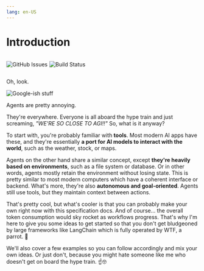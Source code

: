 ```yaml
---
lang: en-US
---
```


# Introduction

<div style="display: flex; flex-direction: row; gap: 5px;">

![GitHub Issues](https://img.shields.io/badge/issues-69_broken-yellow?style=flat)

![Build Status](https://img.shields.io/badge/build-canceled-red?style=flat)

</div>

Oh, look.

![Google-ish stuff](ai-agents-search.png)

Agents are pretty annoying.

They're everywhere. Everyone is all aboard the hype train and just screaming, *"WE'RE SO CLOSE TO AGI!!"* So, what is it anyway?

To start with, you're probably familiar with **tools**. Most modern AI apps have these, and they're essentially **a port for AI models to interact with the world**, such as the weather, stock, or maps.

Agents on the other hand share a similar concept, except **they're heavily based on environments**, such as a file system or database. Or in other words, agents mostly retain the environment without losing state. This is pretty similar to most modern computers which have a coherent interface or backend. What's more, they're also **autonomous and goal-oriented**. Agents still use tools, but they maintain context between actions.

That's pretty cool, but what's cooler is that you can probably make your own right now with this specification docs. And of course... the overall token consumption would sky rocket as workflows progress. That's why I'm here to give you some ideas to get started so that you don't get bludgeoned by large frameworks like LangChain which is fully operated by WTF, a parrot. 🦜

We'll also cover a few examples so you can follow accordingly and mix your own ideas. Or just don't, because you might hate someone like me who doesn't get on board the hype train. ☝️🤓
